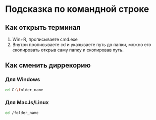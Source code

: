 # Подсказка по командной строке

## Как открыть терминал

1. Win+R, прописываете cmd.exe
2. Внутри прописываете cd и указываете путь до папки, можно его скопировать открыв саму папку и скопировав путь. 

## Как сменить диррекорию

### Для Windows
```sh
cd C:\folder_name
```
### Для MacJs/Linux
```sh
cd /folder_name
```